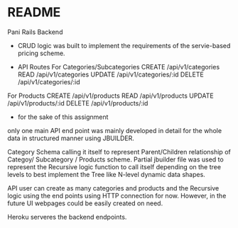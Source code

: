# README

Pani Rails Backend

* CRUD logic was built to implement the requirements of the servie-based pricing scheme.

* API Routes 
For Categories/Subcategories
CREATE /api/v1/categories
READ    /api/v1/categories
UPDATE  /api/v1/categories/:id
DELETE  /api/v1/categories/:id

For Products
CREATE /api/v1/products
READ    /api/v1/products
UPDATE  /api/v1/products/:id
DELETE  /api/v1/products/:id

* for the sake of this assignment 

only one main API end point was mainly developed in detail for the whole data in structured manner using JBUILDER.

Category Schema calling it itself to represent Parent/Children relationship of Categoy/ Subcategory / Products scheme. Partial jbuilder file was used to represent the Recursive logic function to call itself depending on the tree levels to best implement the Tree like N-level dynamic data shapes.

API user can create as many categories and products and the Recursive logic using the end points using HTTP connection for now. However, in the future UI webpages could be easily created on need.

Heroku serveres the backend endpoints.

